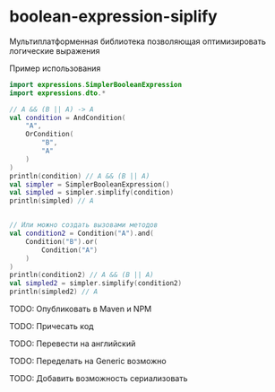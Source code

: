 # boolean-expression-siplify

Мультиплатформенная библиотека позволяющая оптимизировать логические выражения

Пример использования
```kotlin
import expressions.SimplerBooleanExpression
import expressions.dto.*

// A && (B || A) -> A
val condition = AndCondition(
    "A",
    OrCondition(
        "B",
        "A"
    )
)
println(condition) // A && (B || A)
val simpler = SimplerBooleanExpression()
val simpled = simpler.simplify(condition)
println(simpled) // A


// Или можно создать вызовами методов
val condition2 = Condition("A").and(
    Condition("B").or(
        Condition("A")
    )
)
println(condition2) // A && (B || A)
val simpled2 = simpler.simplify(condition2)
println(simpled2) // A

```


TODO: Опубликовать в Maven и NPM

TODO: Причесать код

TODO: Перевести на английский

TODO: Переделать на Generic возможно

TODO: Добавить возможность сериализовать
